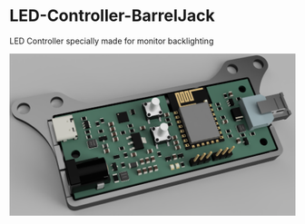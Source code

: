 # LED-Controller-BarrelJack
LED Controller specially made for monitor backlighting

![Front](https://github.com/dtimber/LED-Controller-BarrelJack/blob/main/Pictures/Rendering.PNG)
